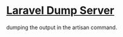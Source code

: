 # [Laravel Dump Server](https://github.com/beyondcode/laravel-dump-server)

dumping the output in the artisan command.
